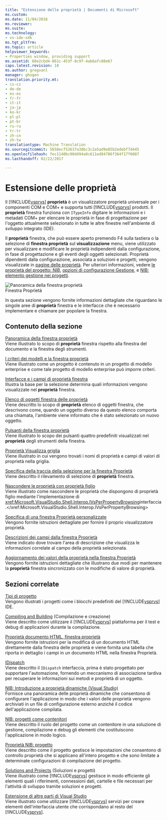 ```yaml
---
title: "Estensione delle proprietà | Documenti di Microsoft"
ms.custom: 
ms.date: 11/04/2016
ms.reviewer: 
ms.suite: 
ms.technology:
- vs-ide-sdk
ms.tgt_pltfrm: 
ms.topic: article
helpviewer_keywords:
- Properties window, providing support
ms.assetid: 68e2cbd4-861c-453f-8c9f-4ab6afc80e67
caps.latest.revision: 18
ms.author: gregvanl
manager: ghogen
translation.priority.mt:
- cs-cz
- de-de
- es-es
- fr-fr
- it-it
- ja-jp
- ko-kr
- pl-pl
- pt-br
- ru-ru
- tr-tr
- zh-cn
- zh-tw
translationtype: Machine Translation
ms.sourcegitcommit: 5658ecf52637a38bc3c2a5ad9e85b2edebf7d445
ms.openlocfilehash: fec1140bc90d494a0c611ed84786f364f17f6087
ms.lasthandoff: 02/22/2017

---
```

# <a name="extending-properties"></a>Estensione delle proprietà
Il [!INCLUDE[vsprvs](../../code-quality/includes/vsprvs_md.md)] **proprietà** è un visualizzatore proprietà universale per i componenti COM e COM+ e supporta tutti [!INCLUDE[vsprvs](../../code-quality/includes/vsprvs_md.md)] prodotti. Il **proprietà** finestra funziona con `ITypeInfo` digitare le informazioni e i metadati COM+ per elencare le proprietà in fase di progettazione per l'oggetto attualmente selezionato in tutte le altre finestre nell'ambiente di sviluppo integrato (IDE).  
  
 Il **proprietà** finestra, che può essere aperto premendo F4 sulla tastiera o la selezione di **finestra proprietà** sul **visualizzazione** menu, viene utilizzato per visualizzare e modificare le proprietà indipendenti dalla configurazione, in fase di progettazione e gli eventi degli oggetti selezionati. Proprietà dipendenti dalla configurazione, associata a soluzioni e progetti, vengono visualizzate in [pagine delle proprietà](../../extensibility/internals/property-pages.md). Per ulteriori informazioni, vedere [le proprietà del progetto: NIB](http://msdn.microsoft.com/en-us/fb126574-24ad-4c96-9b2b-6e1f3879ba50), [opzioni di configurazione Gestione](../../extensibility/internals/managing-configuration-options.md), e [NIB: elemento gestione nei progetti](http://msdn.microsoft.com/en-us/762e606b-7f44-4b66-97a1-e30a703654a0).  
  
 ![Panoramica della finestra proprietà](../../extensibility/internals/media/vspropertieswindow.png "vsPropertiesWindow")  
Finestra Proprietà  
  
 In questa sezione vengono fornite informazioni dettagliate che riguardano le singole aree di **proprietà** finestra e le interfacce che è necessario implementare e chiamare per popolare la finestra.  
  
## <a name="in-this-section"></a>Contenuto della sezione  
 [Panoramica della finestra proprietà](../../extensibility/internals/properties-window-overview.md)  
 Viene illustrato lo scopo di **proprietà** finestra rispetto alla finestra del documento e la finestra degli strumenti.  
  
 [I criteri dei modelli e la finestra proprietà](../../extensibility/internals/template-policy-and-the-properties-window.md)  
 Viene illustrato come un progetto è contenuto in un progetto di modello enterprise e come tale progetto di modello enterprise può imporre criteri.  
  
 [Interfacce e i campi di proprietà finestra](../../extensibility/internals/properties-window-fields-and-interfaces.md)  
 Illustra la base per la selezione determina quali informazioni vengono visualizzate nel **proprietà** finestra.  
  
 [Elenco di oggetti finestra delle proprietà](../../extensibility/internals/properties-window-object-list.md)  
 Viene descritto lo scopo di **proprietà** elenco di oggetti finestra, che descrivono come, quando un oggetto diverso da questo elenco comporta una chiamata, l'ambiente viene informato che è stato selezionato un nuovo oggetto.  
  
 [Pulsanti della finestra proprietà](../../extensibility/internals/properties-window-buttons.md)  
 Viene illustrato lo scopo dei pulsanti quattro predefiniti visualizzati nel **proprietà** degli strumenti della finestra.  
  
 [Proprietà Visualizza griglia](../../extensibility/internals/properties-display-grid.md)  
 Viene illustrato in cui vengono trovati i nomi di proprietà e campi di valori di proprietà nella griglia.  
  
 [Specifica della traccia della selezione per la finestra Proprietà](../../misc/announcing-property-window-selection-tracking.md)  
 Viene descritto il rilevamento di selezione di **proprietà** finestra.  
  
 [Nascondere le proprietà con proprietà figlio](../../misc/hiding-properties-that-have-child-properties.md)  
 Viene illustrato come nascondere le proprietà che dispongono di proprietà figlio mediante l'implementazione di <xref:Microsoft.VisualStudio.Shell.Interop.IVsPerPropertyBrowsing>interfaccia.</xref:Microsoft.VisualStudio.Shell.Interop.IVsPerPropertyBrowsing>  
  
 [Specifica di una finestra Proprietà personalizzate](../../misc/providing-a-custom-properties-window.md)  
 Vengono fornite istruzioni dettagliate per fornire il proprio visualizzatore proprietà.  
  
 [Descrizioni dei campi dalla finestra Proprietà](../../misc/getting-field-descriptions-from-the-properties-window.md)  
 Viene indicato dove trovare l'area di descrizione che visualizza le informazioni correlate al campo della proprietà selezionata.  
  
 [Aggiornamento dei valori della proprietà nella finestra Proprietà](../../misc/updating-property-values-in-the-properties-window.md)  
 Vengono fornite istruzioni dettagliate che illustrano due modi per mantenere la **proprietà** finestra sincronizzato con le modifiche di valore di proprietà.  
  
## <a name="related-sections"></a>Sezioni correlate  
 [Tipi di progetto](../../extensibility/internals/project-types.md)  
 Vengono illustrati i progetti come i blocchi predefiniti del [!INCLUDE[vsprvs](../../code-quality/includes/vsprvs_md.md)] IDE.  
  
 [Compiling and Building](../../ide/compiling-and-building-in-visual-studio.md) (Compilazione e creazione)  
 Viene descritto come utilizzare il [!INCLUDE[vsprvs](../../code-quality/includes/vsprvs_md.md)] piattaforma per il test e debug di applicazioni durante la compilazione.  
  
 [Proprietà documento HTML, finestra proprietà](http://msdn.microsoft.com/Library/46e3d164-a1a7-42f9-87b0-344e10a37b62)  
 Vengono fornite istruzioni per la modifica di un documento HTML direttamente dalla finestra delle proprietà e viene fornita una tabella che riporta in dettaglio i campi in un documento HTML nella finestra Proprietà.  
  
 [IDispatch](http://msdn.microsoft.com/en-us/ebbff4bc-36b2-4861-9efa-ffa45e013eb5)  
 Viene descritto il `IDispatch` interfaccia, prima è stato progettato per supportare l'automazione, fornendo un meccanismo di associazione tardiva per recuperare le informazioni sui metodi e proprietà di un oggetto.  
  
 [NIB: Introduzione a proprietà dinamiche (Visual Studio)](http://msdn.microsoft.com/en-us/f5102027-1431-4195-ae40-9b991de46d3a)  
 Fornisce una panoramica delle proprietà dinamiche che consentono di configurare l'applicazione in modo che i valori delle proprietà vengono archiviati in un file di configurazione esterno anziché il codice dell'applicazione compilata.  
  
 [NIB: progetti come contenitori](http://msdn.microsoft.com/en-us/87d40f63-f487-4767-8963-64beec27ba1b)  
 Viene descritto il ruolo del progetto come un contenitore in una soluzione di gestione, compilazione e debug gli elementi che costituiscono l'applicazione in modo logico.  
  
 [Proprietà NIB: progetto](http://msdn.microsoft.com/en-us/fb126574-24ad-4c96-9b2b-6e1f3879ba50)  
 Viene descritto come il progetto gestisce le impostazioni che consentono di controllo proprietà che si applicano all'intero progetto e che sono limitate a determinate configurazioni di compilazione del progetto.  
  
 [Solutions and Projects](../../ide/solutions-and-projects-in-visual-studio.md) (Soluzioni e progetti)  
 Viene illustrato come [!INCLUDE[vsprvs](../../code-quality/includes/vsprvs_md.md)] gestisce in modo efficiente gli elementi quali i riferimenti, connessioni dati, cartelle e file necessari per l'attività di sviluppo tramite soluzioni e progetti.  
  
 [Estensione di altre parti di Visual Studio](../../extensibility/extending-other-parts-of-visual-studio.md)  
 Viene illustrato come utilizzare [!INCLUDE[vsprvs](../../code-quality/includes/vsprvs_md.md)] servizi per creare elementi dell'interfaccia utente che corrispondano al resto del [!INCLUDE[vsprvs](../../code-quality/includes/vsprvs_md.md)].
